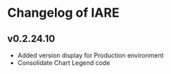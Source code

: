 # Changelog of IARE

## v0.2.24.10
- Added version display for Production environment
- Consolidate Chart Legend code

